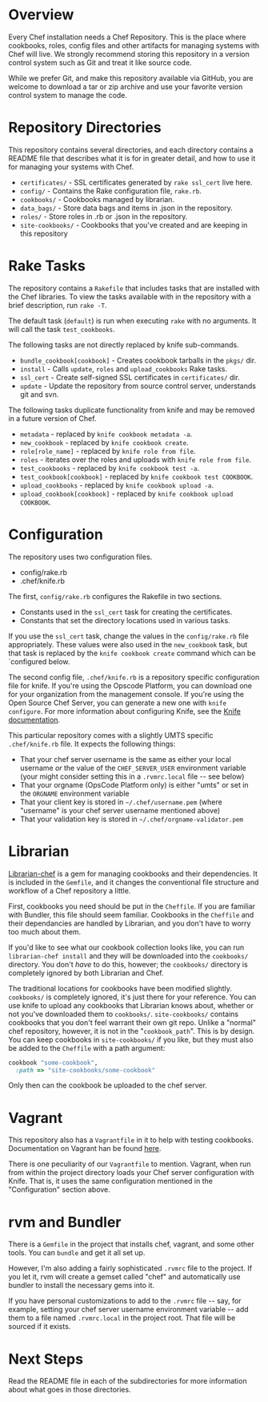 Overview
========

Every Chef installation needs a Chef Repository. This is the place where
cookbooks, roles, config files and other artifacts for managing systems
with Chef will live. We strongly recommend storing this repository in a
version control system such as Git and treat it like source code.

While we prefer Git, and make this repository available via GitHub, you
are welcome to download a tar or zip archive and use your favorite
version control system to manage the code.

Repository Directories
======================

This repository contains several directories, and each directory contains
a README file that describes what it is for in greater detail, and how to
use it for managing your systems with Chef.

* `certificates/` - SSL certificates generated by `rake ssl_cert` live here.
* `config/` - Contains the Rake configuration file, `rake.rb`.
* `cookbooks/` - Cookbooks managed by librarian.
* `data_bags/` - Store data bags and items in .json in the repository.
* `roles/` - Store roles in .rb or .json in the repository.
* `site-cookbooks/` - Cookbooks that you've created and are keeping in
  this repository

Rake Tasks
==========

The repository contains a `Rakefile` that includes tasks that are installed
with the Chef libraries. To view the tasks available with in the repository
with a brief description, run `rake -T`.

The default task (`default`) is run when executing `rake` with no arguments.
It will call the task `test_cookbooks`.

The following tasks are not directly replaced by knife sub-commands.

* `bundle_cookbook[cookbook]` - Creates cookbook tarballs in the `pkgs/` dir.
* `install` - Calls `update`, `roles` and `upload_cookbooks` Rake tasks.
* `ssl_cert` - Create self-signed SSL certificates in `certificates/` dir.
* `update` - Update the repository from source control server, understands git and svn.

The following tasks duplicate functionality from knife and may be removed in a
future version of Chef.

* `metadata` - replaced by `knife cookbook metadata -a`.
* `new_cookbook` - replaced by `knife cookbook create`.
* `role[role_name]` - replaced by `knife role from file`.
* `roles` - iterates over the roles and uploads with `knife role from file`.
* `test_cookbooks` - replaced by `knife cookbook test -a`.
* `test_cookbook[cookbook]` - replaced by `knife cookbook test COOKBOOK`.
* `upload_cookbooks` - replaced by `knife cookbook upload -a`.
* `upload_cookbook[cookbook]` - replaced by `knife cookbook upload COOKBOOK`.

Configuration
=============

The repository uses two configuration files.

* config/rake.rb
* .chef/knife.rb

The first, `config/rake.rb` configures the Rakefile in two sections.

* Constants used in the `ssl_cert` task for creating the certificates.
* Constants that set the directory locations used in various tasks.

If you use the `ssl_cert` task, change the values in the `config/rake.rb` file
appropriately. These values were also used in the `new_cookbook` task, but
that task is replaced by the `knife cookbook create` command which can be
`configured below.

The second config file, `.chef/knife.rb` is a repository specific configuration
file for knife. If you're using the Opscode Platform, you can download one for
your organization from the management console. If you're using the Open Source
Chef Server, you can generate a new one with `knife configure`. For more
information about configuring Knife, see the [Knife documentation][knifedoc].

This particular repository comes with a slightly UMTS specific `.chef/knife.rb`
file.  It expects the following things:

* That your chef server username is the same as either your local username _or_
  the value of the `CHEF_SERVER_USER` environment variable (your might consider
  setting this in a `.rvmrc.local` file -- see below)
* That your orgname (OpsCode Platform only) is either "umts" or set in the
  `ORGNAME` environment variable
* That your client key is stored in `~/.chef/username.pem` (where "username"
  is your chef server username mentioned above)
* That your validation key is stored in `~/.chef/orgname-validator.pem`

Librarian
=========

[Librarian-chef][lib] is a gem for managing cookbooks and their dependencies.
It is included in the `Gemfile`, and it changes the conventional file
structure and workflow of a Chef repository a little.

First, cookbooks you need should be put in the `Cheffile`.  If you are
familiar with Bundler, this file should seem familiar.  Cookbooks in the
`Cheffile` and their dependancies are handled by Librarian, and you
don't have to worry too much about them.

If you'd like to see what our cookbook collection looks like, you can
run `librarian-chef install` and they will be downloaded into the
`cookbooks/` directory.  You don't *have* to do this, however; the
`cookbooks/` directory is completely ignored by both Librarian and Chef.

The traditional locations for cookbooks have been modified slightly.
`cookbooks/` is completely ignored, it's just there for your reference.
You can use knife to upload any cookbooks that Librarian knows about,
whether or not you've downloaded them to `cookbooks/`.
`site-cookbooks/` contains cookbooks that you don't feel warrant their
own git repo.  Unlike a "normal" chef repository, however, it is not in
the "`cookbook_path`".  This is by design.  You can keep cookbooks in
`site-cookbooks/` if you like, but they must also be added to the
`Cheffile` with a path argument:

```ruby
cookbook "some-cookbook",
  :path => "site-cookbooks/some-cookbook"
```

Only then can the cookbook be uploaded to the chef server.

Vagrant
=======

This repository also has a `Vagrantfile` in it to help with testing cookbooks.
Documentation on Vagrant han be found [here][vagrant].

There is one peculiarity of our `Vagrantfile` to mention.  Vagrant, when run
from within the project directory loads your Chef server configuration with
Knife.  That is, it uses the same configuration mentioned in the "Configuration"
section above.

rvm and Bundler
===============

There is a `Gemfile` in the project that installs chef, vagrant, and some other
tools.  You can `bundle` and get it all set up.

However, I'm also adding a fairly sophisticated `.rvmrc` file to the project.
If you let it, rvm will create a gemset called "chef" and automatically use
bundler to install the necessary gems into it.

If you have personal customizations to add to the `.rvmrc` file -- say, for
example, setting your chef server username environment variable -- add them to
a file named `.rvmrc.local` in the project root.  That file will be sourced
if it exists.

Next Steps
==========

Read the README file in each of the subdirectories for more information about
what goes in those directories.

[knifedoc]: http://help.opscode.com/faqs/chefbasics/knife
[vagrant]:  http://vagrantup.com/docs/
[lib]: https://github.com/applicationsonline/librarian
